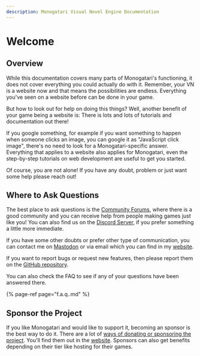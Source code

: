 ```yaml
---
description: Monogatari Visual Novel Engine Documentation
---
```


# Welcome

## Overview

While this documentation covers many parts of Monogatari's functioning, it does not cover everything you could actually do with it. Remember, your VN is a website now and that means the possibilities are endless. Everything you've seen on a website before can be done in your game.

But how to look out for help on doing this things? Well, another benefit of your game being a website is: There is lots and lots of tutorials and documentation out there!

If you google something, for example if you want something to happen when someone clicks an image, you can google it as "JavaScript click image", there's no need to look for a Monogatari-specific answer. Everything that applies to a website also applies for Monogatari, even the step-by-step tutorials on web development are useful to get you started.

Of course, you are not alone! If you have any doubt, problem or just want some help please reach out!

## Where to Ask Questions

The best place to ask questions is the [Community Forums](https://community.monogatari.io/), where there is a good community and you can receive help from people making games just like you! You can also find us on the [Discord Server](https://discord.gg/sj4uPrP), if you prefer something a little more immediate.

If you have some other doubts or prefer other type of communication, you can contact me on [Mastodon](https://mastodon.social/@HyuchiaDiego) or via email which you can find in my [website](https://hyuchia.com/).

If you want to report bugs or request new features, then please report them on the [GitHub repository](https://github.com/Monogatari/Monogatari).

You can also check the FAQ to see if any of your questions have been answered there.

{% page-ref page="f.a.q..md" %}

## Sponsor the Project

If you like Monogatari and would like to support it, becoming an sponsor is the best way to do it. There are a lot of [ways of donating or sponsoring the project](https://monogatari.io/#sponsor). You'll find them out in the [website](https://monogatari.io/#sponsor). Sponsors can also get benefits depending on their tier like hosting for their games.

